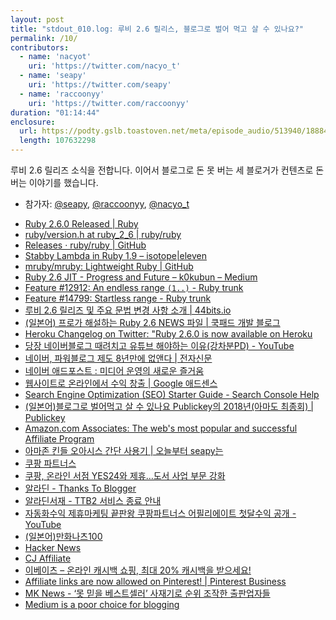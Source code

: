 ```yaml
---
layout: post
title: "stdout_010.log: 루비 2.6 릴리스, 블로그로 벌어 먹고 살 수 있나요?"
permalink: /10/
contributors:
  - name: 'nacyot'
    uri: 'https://twitter.com/nacyo_t'
  - name: 'seapy'
    uri: 'https://twitter.com/seapy'
  - name: 'raccoonyy'
    uri: 'https://twitter.com/raccoonyy'
duration: "01:14:44"
enclosure:
  url: https://podty.gslb.toastoven.net/meta/episode_audio/513940/188843_1545863454237.mp3
  length: 107632298
---
```


루비 2.6 릴리즈 소식을 전합니다. 이어서 블로그로 돈 못 버는 세 블로거가 컨텐츠로 돈 버는 이야기를 했습니다.

* 참가자: [@seapy][sea], [@raccoonyy][rac], [@nacyo_t][nac]

[sea]: https://twitter.com/seapy
[rac]: https://twitter.com/raccoonyy
[nac]: https://twitter.com/nacyo_t

* [Ruby 2.6.0 Released \| Ruby](https://www.ruby-lang.org/en/news/2018/12/25/ruby-2-6-0-released/)
* [ruby/version.h at ruby_2_6 \| ruby/ruby](https://github.com/ruby/ruby/blob/ruby_2_6/include/ruby/version.h)
* [Releases · ruby/ruby \| GitHub](https://github.com/ruby/ruby/releases)
* [Stabby Lambda in Ruby 1.9 – isotope\|eleven](https://isotope11.com/blog/stabby-lambda)
* [mruby/mruby: Lightweight Ruby \| GitHub](https://github.com/mruby/mruby)
* [Ruby 2.6 JIT - Progress and Future – k0kubun – Medium](https://medium.com/@k0kubun/ruby-2-6-jit-progress-and-future-84e0a830ecbf)
* [Feature #12912: An endless range `(1..)` - Ruby trunk](https://bugs.ruby-lang.org/issues/12912)
* [Feature #14799: Startless range - Ruby trunk](https://bugs.ruby-lang.org/issues/14799)
* [루비 2.6 릴리즈 및 주요 문법 변경 사항 소개 \| 44bits.io](https://www.44bits.io/ko/post/ruby-2-6-0-released-and-changes)
* [(일본어) 프로가 해설하는 Ruby 2.6 NEWS 파일 \| 쿡패드 개발 블로그](https://techlife.cookpad.com/entry/2018/12/25/110240)
* [Heroku Changelog on Twitter: "Ruby 2.6.0 is now available on Heroku](https://twitter.com/HerokuChangelog/status/1077575450732314624)
* [당장 네이버블로그 때려치고 유튜브 해야하는 이유(강차분PD) - YouTube](https://www.youtube.com/watch?v=3G6rPeQj0-Q)
* [네이버, 파워블로그 제도 8년만에 없앤다 \| 전자신문](https://m.news.naver.com/read.nhn?mode=LSD&mid=sec&sid1=105&oid=030&aid=0002468872)
* [네이버 애드포스트 : 미디어 운영의 새로운 즐거움](https://adpost.naver.com/)
* [웹사이트로 온라인에서 수익 창출 \| Google 애드센스](https://www.google.co.kr/adsense/start/#/?modal_active=none)
* [Search Engine Optimization (SEO) Starter Guide - Search Console Help](https://support.google.com/webmasters/answer/7451184?hl=en)
* [(일본어)블로그로 벌어먹고 살 수 있나요 Publickey의 2018년(아마도 최종회) \| Publickey](https://www.publickey1.jp/blog/18/_publickey2018.html)
* [Amazon.com Associates: The web's most popular and successful Affiliate Program](https://affiliate-program.amazon.com/)
* [아마존 킨들 오아시스 간단 사용기 \| 오늘부터 seapy는](https://blog.iamseapy.com/archives/738)
* [쿠팡 파트너스](https://partners.coupang.com/)
* [쿠팡, 온라인 서점 YES24와 제휴…도서 사업 부문 강화](https://news.joins.com/article/20229822)
* [알라딘 - Thanks To Blogger](https://www.aladin.co.kr/ttb/wmain.aspx)
* [알라딘서재 - TTB2 서비스 종료 안내](http://blog.aladin.co.kr/ttb/10437993)
* [자동화수익 제휴마케팅 끝판왕 쿠팡파트너스 어필리에이트 첫달수익 공개 - YouTube](https://www.youtube.com/watch?v=a9Bl4KKILPo)
* [(일본어)만화나츠100](http://d.hatena.ne.jp/dangerous1192/20060731)
* [Hacker News](https://news.ycombinator.com/)
* [CJ Affiliate](https://www.cj.com/)
* [이베이츠 – 온라인 캐시백 쇼핑, 최대 20% 캐시백을 받으세요!](https://www.ebates.com/kr/)
* [Affiliate links are now allowed on Pinterest! \| Pinterest Business](https://business.pinterest.com/en/blog/affiliate-links-are-now-allowed-on-pinterest)
* [MK News - ‘못 믿을 베스트셀러’ 사재기로 순위 조작한 출판업자들](http://news.mk.co.kr/newsRead.php?year=2016&no=881785)
* [Medium is a poor choice for blogging](https://www.instapaper.com/read/1128211761)
